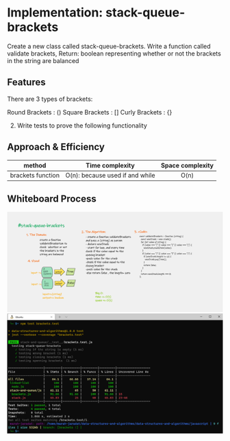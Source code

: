 # Implementation: stack-queue-brackets

Create a new class called stack-queue-brackets.
Write a function called validate brackets, Return: boolean
representing whether or not the brackets in the string are balanced

## Features

There are 3 types of brackets:

Round Brackets : ()
Square Brackets : []
Curly Brackets : {}

2. Write tests to prove the following functionality

## Approach & Efficiency

| method|Time complexity |Space complexity | 
| :---: | :---: | :---: |
| brackets function|O(n): because used if and while| O(n)|


## Whiteboard Process

![bracket](./../assets/backet13.png)
![bracket-test](./../assets/ch13test.png)



